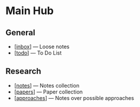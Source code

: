 # Main Hub

## General

- [[inbox]] — Loose notes
- [[todo]] — To Do List

## Research

- [[notes]] — Notes collection
- [[papers]] — Paper collection
- [[approaches]] — Notes over possible approaches

[//begin]: # "Autogenerated link references for markdown compatibility"
[inbox]: inbox.md "Inbox"
[todo]: todo.md "To Do"
[notes]: notes.md "Notes"
[papers]: papers.md "Papers"
[approaches]: approaches.md "Approaches"
[//end]: # "Autogenerated link references"
